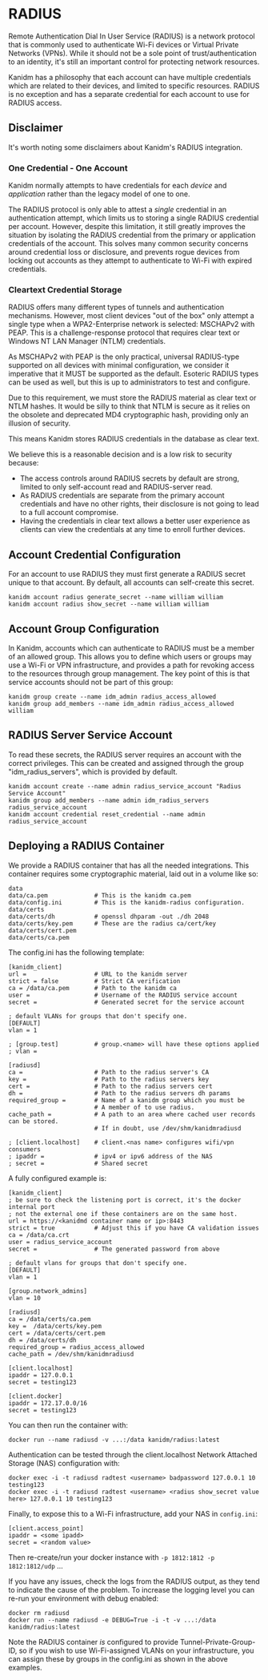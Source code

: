 # RADIUS

Remote Authentication Dial In User Service (RADIUS) is a network protocol 
that is commonly used to authenticate Wi-Fi devices or Virtual Private 
Networks (VPNs). While it should not be a sole point of trust/authentication 
to an identity, it's still an important control for protecting network resources.

Kanidm has a philosophy that each account can have multiple credentials which
are related to their devices, and limited to specific resources. RADIUS is
no exception and has a separate credential for each account to use for
RADIUS access.

## Disclaimer

It's worth noting some disclaimers about Kanidm's RADIUS integration.

### One Credential - One Account

Kanidm normally attempts to have credentials for each *device* and 
*application* rather than the legacy model of one to one.

The RADIUS protocol is only able to attest a *single* credential in an 
authentication attempt, which limits us to storing a single RADIUS credential 
per account. However, despite this limitation, it still greatly improves the 
situation by isolating the RADIUS credential from the primary or application 
credentials of the account. This solves many common security concerns around 
credential loss or disclosure, and prevents rogue devices from locking out 
accounts as they attempt to authenticate to Wi-Fi with expired credentials.

### Cleartext Credential Storage

RADIUS offers many different types of tunnels and authentication mechanisms.
However, most client devices "out of the box" only attempt a single type when 
a WPA2-Enterprise network is selected: MSCHAPv2 with PEAP. This is a 
challenge-response protocol that requires clear text or Windows NT LAN 
Manager (NTLM) credentials.

As MSCHAPv2 with PEAP is the only practical, universal RADIUS-type supported
on all devices with minimal configuration, we consider it imperative
that it MUST be supported as the default. Esoteric RADIUS types can be used
as well, but this is up to administrators to test and configure.

Due to this requirement, we must store the RADIUS material as clear text or
NTLM hashes. It would be silly to think that NTLM is secure as it relies on 
the obsolete and deprecated MD4 cryptographic hash, providing only an 
illusion of security.

This means Kanidm stores RADIUS credentials in the database as clear text.

We believe this is a reasonable decision and is a low risk to security because:

* The access controls around RADIUS secrets by default are strong, limited
  to only self-account read and RADIUS-server read.
* As RADIUS credentials are separate from the primary account credentials and 
  have no other rights, their disclosure is not going to lead to a full 
  account compromise.
* Having the credentials in clear text allows a better user experience as  
  clients can view the credentials at any time to enroll further devices.

## Account Credential Configuration

For an account to use RADIUS they must first generate a RADIUS secret unique 
to that account. By default, all accounts can self-create this secret.

    kanidm account radius generate_secret --name william william
    kanidm account radius show_secret --name william william

## Account Group Configuration

In Kanidm, accounts which can authenticate to RADIUS must be a member
of an allowed group. This allows you to define which users or groups may use
a Wi-Fi or VPN infrastructure, and provides a path for revoking access to the 
resources through group management. The key point of this is that service 
accounts should not be part of this group:

    kanidm group create --name idm_admin radius_access_allowed
    kanidm group add_members --name idm_admin radius_access_allowed william

## RADIUS Server Service Account

To read these secrets, the RADIUS server requires an account with the
correct privileges. This can be created and assigned through the group
"idm_radius_servers", which is provided by default.

    kanidm account create --name admin radius_service_account "Radius Service Account"
    kanidm group add_members --name admin idm_radius_servers radius_service_account
    kanidm account credential reset_credential --name admin radius_service_account

## Deploying a RADIUS Container

We provide a RADIUS container that has all the needed integrations. 
This container requires some cryptographic material, laid out in a volume like so:

    data
    data/ca.pem             # This is the kanidm ca.pem
    data/config.ini         # This is the kanidm-radius configuration.
    data/certs
    data/certs/dh           # openssl dhparam -out ./dh 2048
    data/certs/key.pem      # These are the radius ca/cert/key
    data/certs/cert.pem
    data/certs/ca.pem

The config.ini has the following template:

    [kanidm_client]
    url =                   # URL to the kanidm server
    strict = false          # Strict CA verification
    ca = /data/ca.pem       # Path to the kanidm ca
    user =                  # Username of the RADIUS service account
    secret =                # Generated secret for the service account

    ; default VLANs for groups that don't specify one.
    [DEFAULT]
    vlan = 1

    ; [group.test]          # group.<name> will have these options applied
    ; vlan =

    [radiusd]
    ca =                    # Path to the radius server's CA
    key =                   # Path to the radius servers key
    cert =                  # Path to the radius servers cert
    dh =                    # Path to the radius servers dh params
    required_group =        # Name of a kanidm group which you must be 
                            # A member of to use radius.
    cache_path =            # A path to an area where cached user records can be stored.
                            # If in doubt, use /dev/shm/kanidmradiusd

    ; [client.localhost]    # client.<nas name> configures wifi/vpn consumers
    ; ipaddr =              # ipv4 or ipv6 address of the NAS
    ; secret =              # Shared secret

A fully configured example is:

    [kanidm_client]
    ; be sure to check the listening port is correct, it's the docker internal port
    ; not the external one if these containers are on the same host.
    url = https://<kanidmd container name or ip>:8443
    strict = true           # Adjust this if you have CA validation issues
    ca = /data/ca.crt
    user = radius_service_account
    secret =                # The generated password from above

    ; default vlans for groups that don't specify one.
    [DEFAULT]
    vlan = 1

    [group.network_admins]
    vlan = 10

    [radiusd]
    ca = /data/certs/ca.pem
    key =  /data/certs/key.pem
    cert = /data/certs/cert.pem
    dh = /data/certs/dh
    required_group = radius_access_allowed
    cache_path = /dev/shm/kanidmradiusd

    [client.localhost]
    ipaddr = 127.0.0.1
    secret = testing123

    [client.docker]
    ipaddr = 172.17.0.0/16
    secret = testing123

You can then run the container with:

    docker run --name radiusd -v ...:/data kanidm/radius:latest

Authentication can be tested through the client.localhost Network Attached Storage (NAS) configuration with:

    docker exec -i -t radiusd radtest <username> badpassword 127.0.0.1 10 testing123
    docker exec -i -t radiusd radtest <username> <radius show_secret value here> 127.0.0.1 10 testing123

Finally, to expose this to a Wi-Fi infrastructure, add your NAS in `config.ini`:

    [client.access_point]
    ipaddr = <some ipadd>
    secret = <random value>

Then re-create/run your docker instance with `-p 1812:1812 -p 1812:1812/udp` ...

If you have any issues, check the logs from the RADIUS output, as they tend 
to indicate the cause of the problem. To increase the logging level you can 
re-run your environment with debug enabled:

    docker rm radiusd
    docker run --name radiusd -e DEBUG=True -i -t -v ...:/data kanidm/radius:latest

Note the RADIUS container *is* configured to provide Tunnel-Private-Group-ID, 
so if you wish to use Wi-Fi-assigned VLANs on your infrastructure, you can 
assign these by groups in the config.ini as shown in the above examples.